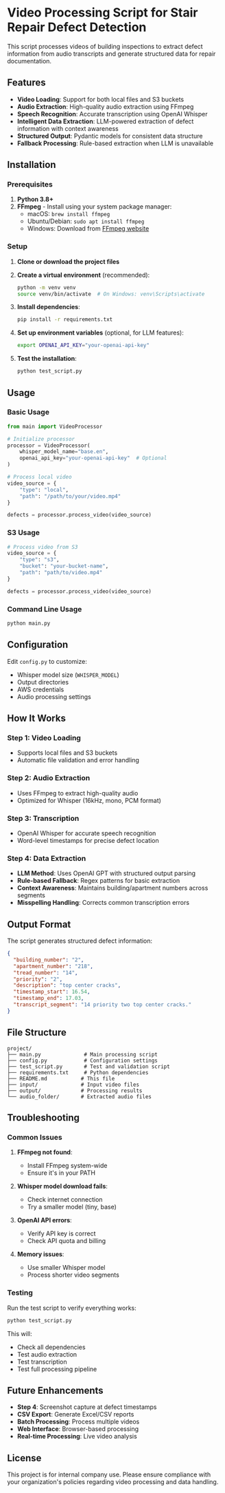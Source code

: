 # Video Processing Script for Stair Repair Defect Detection

This script processes videos of building inspections to extract defect information from audio transcripts and generate structured data for repair documentation.

## Features

- **Video Loading**: Support for both local files and S3 buckets
- **Audio Extraction**: High-quality audio extraction using FFmpeg
- **Speech Recognition**: Accurate transcription using OpenAI Whisper
- **Intelligent Data Extraction**: LLM-powered extraction of defect information with context awareness
- **Structured Output**: Pydantic models for consistent data structure
- **Fallback Processing**: Rule-based extraction when LLM is unavailable

## Installation

### Prerequisites

1. **Python 3.8+**
2. **FFmpeg** - Install using your system package manager:
   - macOS: `brew install ffmpeg`
   - Ubuntu/Debian: `sudo apt install ffmpeg`
   - Windows: Download from [FFmpeg website](https://ffmpeg.org/download.html)

### Setup

1. **Clone or download the project files**

2. **Create a virtual environment** (recommended):
   ```bash
   python -m venv venv
   source venv/bin/activate  # On Windows: venv\Scripts\activate
   ```

3. **Install dependencies**:
   ```bash
   pip install -r requirements.txt
   ```

4. **Set up environment variables** (optional, for LLM features):
   ```bash
   export OPENAI_API_KEY="your-openai-api-key"
   ```

5. **Test the installation**:
   ```bash
   python test_script.py
   ```

## Usage

### Basic Usage

```python
from main import VideoProcessor

# Initialize processor
processor = VideoProcessor(
    whisper_model_name="base.en",
    openai_api_key="your-openai-api-key"  # Optional
)

# Process local video
video_source = {
    "type": "local",
    "path": "/path/to/your/video.mp4"
}

defects = processor.process_video(video_source)
```

### S3 Usage

```python
# Process video from S3
video_source = {
    "type": "s3",
    "bucket": "your-bucket-name",
    "path": "path/to/video.mp4"
}

defects = processor.process_video(video_source)
```

### Command Line Usage

```bash
python main.py
```

## Configuration

Edit `config.py` to customize:

- Whisper model size (`WHISPER_MODEL`)
- Output directories
- AWS credentials
- Audio processing settings

## How It Works

### Step 1: Video Loading
- Supports local files and S3 buckets
- Automatic file validation and error handling

### Step 2: Audio Extraction
- Uses FFmpeg to extract high-quality audio
- Optimized for Whisper (16kHz, mono, PCM format)

### Step 3: Transcription
- OpenAI Whisper for accurate speech recognition
- Word-level timestamps for precise defect location

### Step 4: Data Extraction
- **LLM Method**: Uses OpenAI GPT with structured output parsing
- **Rule-based Fallback**: Regex patterns for basic extraction
- **Context Awareness**: Maintains building/apartment numbers across segments
- **Misspelling Handling**: Corrects common transcription errors

## Output Format

The script generates structured defect information:

```json
{
  "building_number": "2",
  "apartment_number": "218",
  "tread_number": "14",
  "priority": "2",
  "description": "top center cracks",
  "timestamp_start": 16.54,
  "timestamp_end": 17.03,
  "transcript_segment": "14 priority two top center cracks."
}
```

## File Structure

```
project/
├── main.py              # Main processing script
├── config.py            # Configuration settings
├── test_script.py       # Test and validation script
├── requirements.txt     # Python dependencies
├── README.md           # This file
├── input/              # Input video files
├── output/             # Processing results
└── audio_folder/       # Extracted audio files
```

## Troubleshooting

### Common Issues

1. **FFmpeg not found**:
   - Install FFmpeg system-wide
   - Ensure it's in your PATH

2. **Whisper model download fails**:
   - Check internet connection
   - Try a smaller model (tiny, base)

3. **OpenAI API errors**:
   - Verify API key is correct
   - Check API quota and billing

4. **Memory issues**:
   - Use smaller Whisper model
   - Process shorter video segments

### Testing

Run the test script to verify everything works:

```bash
python test_script.py
```

This will:
- Check all dependencies
- Test audio extraction
- Test transcription
- Test full processing pipeline

## Future Enhancements

- **Step 4**: Screenshot capture at defect timestamps
- **CSV Export**: Generate Excel/CSV reports
- **Batch Processing**: Process multiple videos
- **Web Interface**: Browser-based processing
- **Real-time Processing**: Live video analysis

## License

This project is for internal company use. Please ensure compliance with your organization's policies regarding video processing and data handling.
